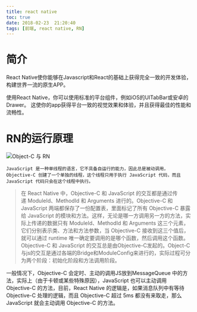```yaml
---
title: react native
toc: true
date: 2018-02-23  21:20:40
tags: [前端, react native, RN]
---
```


# 简介

React Native使你能够在Javascript和React的基础上获得完全一致的开发体验，构建世界一流的原生APP。

使用React Native，你可以使用标准的平台组件，例如iOS的UITabBar或安卓的Drawer。 这使你的app获得平台一致的视觉效果和体验，并且获得最佳的性能和流畅性。

# RN的运行原理

![Object-C 与 RN](http://haoqiao.qiniudn.com/6039087-13814ffff21ce4eb.png)

`JavaScript 是一种单线程的语言，它不具备自运行的能力，因此总是被动调用，Objective-C 创建了一个单独的线程，这个线程只用于执行 JavaScript 代码，而且 JavaScript 代码只会在这个线程中执行。`

>在 React Native 中，Objective-C 和 JavaScript 的交互都是通过传递 ModuleId、MethodId 和 Arguments 进行的。Objective-C 和 JavaScript 两端都保存了一份配置表，里面标记了所有 Objective-C 暴露给 JavaScript 的模块和方法。这样，无论是哪一方调用另一方的方法，实际上传递的数据只有 ModuleId、MethodId 和 Arguments 这三个元素，它们分别表示类、方法和方法参数，当 Objective-C 接收到这三个值后，就可以通过 runtime 唯一确定要调用的是哪个函数，然后调用这个函数。Objective-C 和 JavaScript 的交互总是由Objective-C发起的。Object-C与js的交互是通过各端的Bridge和ModuleConfig来进行的，实际过程可分为两个阶段：初始化阶段和方法调用阶段。


一般情况下，Objective-C 会定时、主动的调用JS放到MessageQueue 中的方法，实际上（由于卡顿或某些特殊原因），JavaScript 也可以主动调用 Objective-C 的方法，目前，React Native 的逻辑是，如果消息队列中有等待 Objective-C 处理的逻辑，而且 Objective-C 超过 5ms 都没有来取走，那么 JavaScript 就会主动调用 Objective-C 的方法。



